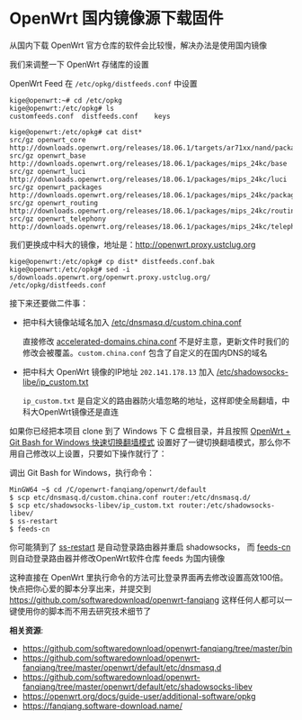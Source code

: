 OpenWrt 国内镜像源下载固件
=======================

从国内下载 OpenWrt 官方仓库的软件会比较慢，解决办法是使用国内镜像

我们来调整一下 OpenWrt 存储库的设置

OpenWrt Feed 在 `/etc/opkg/distfeeds.conf` 中设置

    kige@openwrt:~# cd /etc/opkg
    kige@openwrt:/etc/opkg# ls
    customfeeds.conf  distfeeds.conf    keys

    kige@openwrt:/etc/opkg# cat dist*
    src/gz openwrt_core http://downloads.openwrt.org/releases/18.06.1/targets/ar71xx/nand/packages
    src/gz openwrt_base http://downloads.openwrt.org/releases/18.06.1/packages/mips_24kc/base
    src/gz openwrt_luci http://downloads.openwrt.org/releases/18.06.1/packages/mips_24kc/luci
    src/gz openwrt_packages http://downloads.openwrt.org/releases/18.06.1/packages/mips_24kc/packages
    src/gz openwrt_routing http://downloads.openwrt.org/releases/18.06.1/packages/mips_24kc/routing
    src/gz openwrt_telephony http://downloads.openwrt.org/releases/18.06.1/packages/mips_24kc/telephony

我们更换成中科大的镜像，地址是：http://openwrt.proxy.ustclug.org

    kige@openwrt:/etc/opkg# cp dist* distfeeds.conf.bak
    kige@openwrt:/etc/opkg# sed -i s/downloads.openwrt.org/openwrt.proxy.ustclug.org/ /etc/opkg/distfeeds.conf

接下来还要做二件事：

- 把中科大镜像站域名加入 [/etc/dnsmasq.d/custom.china.conf](https://github.com/softwaredownload/openwrt-fanqiang/blob/master/openwrt/default/etc/dnsmasq.d/custom.china.conf)

    直接修改 [accelerated-domains.china.conf](https://github.com/softwaredownload/openwrt-fanqiang/blob/master/openwrt/default/etc/dnsmasq.d/accelerated-domains.china.conf) 不是好主意，更新文件时我们的修改会被覆盖。`custom.china.conf` 包含了自定义的在国内DNS的域名

- 把中科大 OpenWrt 镜像的IP地址 `202.141.178.13` 加入 [/etc/shadowsocks-libe/ip_custom.txt](https://github.com/softwaredownload/openwrt-fanqiang/blob/master/openwrt/default/etc/shadowsocks-libev/ip_custom.txt)

    `ip_custom.txt` 是自定义的路由器防火墙忽略的地址，这样即使全局翻墙，中科大OpenWrt镜像还是直连

如果你已经把本项目 clone 到了 Windows 下 C 盘根目录，并且按照 [OpenWrt + Git Bash for Windows 快速切换翻墙模式](https://github.com/softwaredownload/openwrt-fanqiang/blob/master/ebook/03.11.md) 设置好了一键切换翻墙模式，那么你不用自己修改以上设置，只要如下操作就行了：

调出 Git Bash for Windows，执行命令：

    MinGW64 ~$ cd /C/openwrt-fanqiang/openwrt/default
    $ scp etc/dnsmasq.d/custom.china.conf router:/etc/dnsmasq.d/
    $ scp etc/shadowsocks-libev/ip_custom.txt router:/etc/shadowsocks-libev/
    $ ss-restart
    $ feeds-cn

你可能猜到了 [ss-restart](https://github.com/softwaredownload/openwrt-fanqiang/blob/master/bin/ss-restart) 是自动登录路由器并重启 shadowsocks， 而 [feeds-cn](https://github.com/softwaredownload/openwrt-fanqiang/blob/master/bin/feeds-cn) 则自动登录路由器并修改OpenWrt软件仓库 feeds 为国内镜像

这种直接在 OpenWrt 里执行命令的方法可比登录界面再去修改设置高效100倍。快点把你心爱的脚本分享出来，并提交到 https://github.com/softwaredownload/openwrt-fanqiang 这样任何人都可以一键使用你的脚本而不用去研究技术细节了

**相关资源**:

- https://github.com/softwaredownload/openwrt-fanqiang/tree/master/bin
- https://github.com/softwaredownload/openwrt-fanqiang/tree/master/openwrt/default/etc/dnsmasq.d
- https://github.com/softwaredownload/openwrt-fanqiang/tree/master/openwrt/default/etc/shadowsocks-libev
- https://openwrt.org/docs/guide-user/additional-software/opkg
- https://fanqiang.software-download.name/
